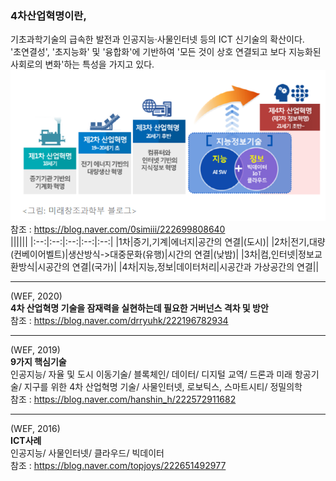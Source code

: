 ### 4차산업혁명이란,   
기초과학기술의 급속한 발전과 인공지능·사물인터넷 등의 ICT 신기술의 확산이다.    
'초연결성', '초지능화' 및 '융합화'에 기반하여 '모든 것이 상호 연결되고 보다 지능화된 사회로의 변화'하는 특성을 가지고 있다.      
![미래창조과학부](https://github.com/EGEG1212/ICTBlockchain/blob/main/220504/20220504-4.PNG)      
참조 : <https://blog.naver.com/0simiii/222699808640>      
||||||
|:--:|:--:|:--:|:--:|:--:|
|1차|증기,기계|에너지|공간의 연결|(도시)|
|2차|전기,대량(컨베이어벨트)|생산방식->대중문화(유행)|시간의 연결|(낮밤)|
|3차|컴,인터넷|정보교환방식|시공간의 연결|(국가)|
|4차|지능,정보|데이터처리|시공간과 가상공간의 연결||
     

---

(WEF, 2020)     
**4차 산업혁명 기술을 잠재력을 실현하는데 필요한 거버넌스 격차 및 방안**     
참조 : <https://blog.naver.com/drryuhk/222196782934>

---

(WEF, 2019)     
**9가지 핵심기술**     
인공지능/ 자율 및 도시 이동기술/ 블록체인/ 데이터/ 디지털 교역/ 드론과 미래 항공기술/ 지구를 위한 4차 산업혁명 기술/ 사물인터넷, 로보틱스, 스마트시티/ 정밀의학     
참조 : <https://blog.naver.com/hanshin_h/222572911682>

---

(WEF, 2016)     
**ICT사례**          
인공지능/ 사물인터넷/ 클라우드/ 빅데이터        
참조 : <https://blog.naver.com/topjoys/222651492977>

